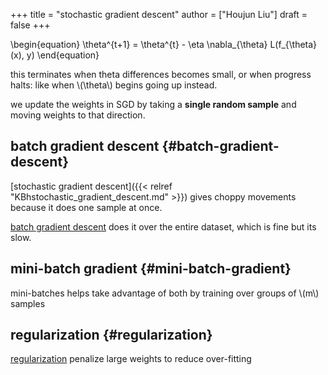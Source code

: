 +++
title = "stochastic gradient descent"
author = ["Houjun Liu"]
draft = false
+++

\begin{equation}
\theta^{t+1} = \theta^{t} - \eta \nabla\_{\theta} L(f\_{\theta}(x), y)
\end{equation}

this terminates when theta differences becomes small, or when progress halts: like when \\(\theta\\) begins going up instead.

we update the weights in SGD by taking a **single random sample** and moving weights to that direction.


## batch gradient descent {#batch-gradient-descent}

[stochastic gradient descent]({{< relref "KBhstochastic_gradient_descent.md" >}}) gives choppy movements because it does one sample at once.

[batch gradient descent](#batch-gradient-descent) does it over the entire dataset, which is fine but its slow.


## mini-batch gradient {#mini-batch-gradient}

mini-batches helps take advantage of both by training over groups of \\(m\\) samples


## regularization {#regularization}

[regularization](#regularization) penalize large weights to reduce over-fitting
